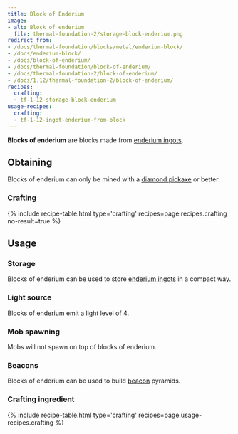 ```yaml
---
title: Block of Enderium
image:
- alt: Block of enderium
  file: thermal-foundation-2/storage-block-enderium.png
redirect_from:
- /docs/thermal-foundation/blocks/metal/enderium-block/
- /docs/enderium-block/
- /docs/block-of-enderium/
- /docs/thermal-foundation/block-of-enderium/
- /docs/thermal-foundation-2/block-of-enderium/
- /docs/1.12/thermal-foundation-2/block-of-enderium/
recipes:
  crafting:
  - tf-1-12-storage-block-enderium
usage-recipes:
  crafting:
  - tf-1-12-ingot-enderium-from-block
---
```


**Blocks of enderium** are blocks made from [enderium
ingots](../enderium-ingot/).


Obtaining
---------

Blocks of enderium can only be mined with a [diamond
pickaxe](https://minecraft.gamepedia.com/Pickaxe) or better.

### Crafting
{% include recipe-table.html type='crafting' recipes=page.recipes.crafting no-result=true %}


Usage
-----

### Storage
Blocks of enderium can be used to store [enderium ingots](../enderium-ingot/)
in a compact way.

### Light source
Blocks of enderium emit a light level of 4.

### Mob spawning
Mobs will not spawn on top of blocks of enderium.

### Beacons
Blocks of enderium can be used to build
[beacon](https://minecraft.gamepedia.com/Beacon) pyramids.

### Crafting ingredient
{% include recipe-table.html type='crafting' recipes=page.usage-recipes.crafting %}
